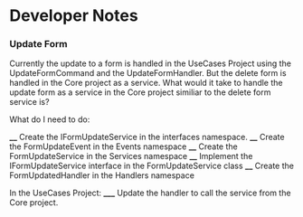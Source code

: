 # Developer Notes

### Update Form

Currently the update to a form is handled in the UseCases Project using the UpdateFormCommand and the UpdateFormHandler. But the delete form is handled in the Core project as a service. What would it take to handle the update form as a service in the Core project similiar to the delete form service is?

What do I need to do:

**\_\_** Create the IFormUpdateService in the interfaces namespace.
**\_\_** Create the FormUpdateEvent in the Events namespace
**\_\_** Create the FormUpdateService in the Services namespace
**\_\_** Implement the IFormUpdateService interface in the FormUpdateService class
**\_\_** Create the FormUpdatedHandler in the Handlers namespace

In the UseCases Project:
**\_\_\_** Update the handler to call the service from the Core project.
